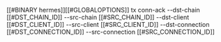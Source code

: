 [[#BINARY hermes]][[#GLOBALOPTIONS]] tx conn-ack --dst-chain [[#DST_CHAIN_ID]] --src-chain [[#SRC_CHAIN_ID]] --dst-client [[#DST_CLIENT_ID]] --src-client [[#SRC_CLIENT_ID]] --dst-connection [[#DST_CONNECTION_ID]] --src-connection [[#SRC_CONNECTION_ID]]